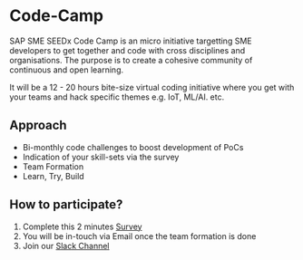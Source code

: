 # Code-Camp
SAP SME SEEDx Code Camp is an micro initiative targetting SME developers to get together and code with cross disciplines and organisations. The purpose is to create a cohesive community of continuous and open learning.

It will be a 12 - 20 hours bite-size virtual coding initiative where you get with your teams and hack specific themes e.g. IoT, ML/AI. etc.

## Approach
- Bi-monthly code challenges to boost development of PoCs
- Indication of your skill-sets via the survey
- Team Formation
- Learn, Try, Build

## How to participate?
1. Complete this 2 minutes [Survey](https://docs.google.com/forms/d/e/1FAIpQLSeZIuM2x_oPR5NWkRDkyyLbfRq7G9mD4I3MVHFzuha9Qxyx7Q/viewform)
2. You will be in-touch via Email once the team formation is done
3. Join our [Slack Channel](https://join.slack.com/t/smb-seedx/shared_invite/enQtMjU1OTYzMzQ4MDA1LTYxYTY0OGQzODc1NmI4NjMxMjZlY2JjNGU1ZWMwNmFkNzdkZmIwYzQ4OGVmNzIzNTJmNGQ1MDNlMjE2Y2E2NjQ)